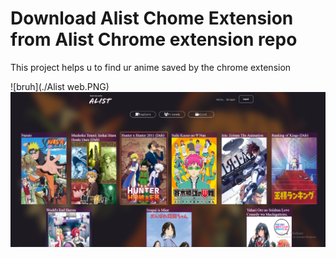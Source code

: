 # Download Alist Chome Extension from Alist Chrome extension repo

This project helps u to find ur anime saved by the chrome extension

 ![bruh](./Alist web.PNG)
 ![login](https://github.com/jdragonjds/Alist_Web/blob/a6a2e446a9dd6a7f5e5cc5ef5086eb102164de0f/Alist%20web%201.PNG)
